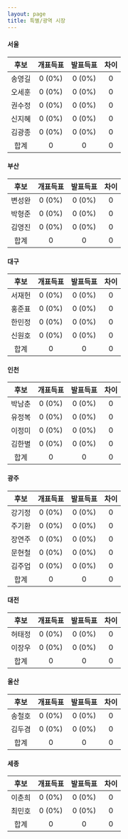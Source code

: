 ```yaml
---
layout: page
title: 특별/광역 시장
---
```


#### 서울

|후보|개표득표|발표득표|차이|
|:----:|:----:|:----:|:----:|
|송영길|0 (0%)|0 (0%)|0|
|오세훈|0 (0%)|0 (0%)|0|
|권수정|0 (0%)|0 (0%)|0|
|신지혜|0 (0%)|0 (0%)|0|
|김광종|0 (0%)|0 (0%)|0|
|합계|0|0|0|

#### 부산

|후보|개표득표|발표득표|차이|
|:----:|:----:|:----:|:----:|
|변성완|0 (0%)|0 (0%)|0|
|박형준|0 (0%)|0 (0%)|0|
|김영진|0 (0%)|0 (0%)|0|
|합계|0|0|0|

#### 대구

|후보|개표득표|발표득표|차이|
|:----:|:----:|:----:|:----:|
|서재헌|0 (0%)|0 (0%)|0|
|홍준표|0 (0%)|0 (0%)|0|
|한민정|0 (0%)|0 (0%)|0|
|신원호|0 (0%)|0 (0%)|0|
|합계|0|0|0|

#### 인천

|후보|개표득표|발표득표|차이|
|:----:|:----:|:----:|:----:|
|박남춘|0 (0%)|0 (0%)|0|
|유정복|0 (0%)|0 (0%)|0|
|이정미|0 (0%)|0 (0%)|0|
|김한별|0 (0%)|0 (0%)|0|
|합계|0|0|0|

#### 광주

|후보|개표득표|발표득표|차이|
|:----:|:----:|:----:|:----:|
|강기정|0 (0%)|0 (0%)|0|
|주기환|0 (0%)|0 (0%)|0|
|장연주|0 (0%)|0 (0%)|0|
|문현철|0 (0%)|0 (0%)|0|
|김주업|0 (0%)|0 (0%)|0|
|합계|0|0|0|

#### 대전

|후보|개표득표|발표득표|차이|
|:----:|:----:|:----:|:----:|
|허태정|0 (0%)|0 (0%)|0|
|이장우|0 (0%)|0 (0%)|0|
|합계|0|0|0|

#### 울산

|후보|개표득표|발표득표|차이|
|:----:|:----:|:----:|:----:|
|송철호|0 (0%)|0 (0%)|0|
|김두겸|0 (0%)|0 (0%)|0|
|합계|0|0|0|

#### 세종

|후보|개표득표|발표득표|차이|
|:----:|:----:|:----:|:----:|
|이춘희|0 (0%)|0 (0%)|0|
|최민호|0 (0%)|0 (0%)|0|
|합계|0|0|0|

